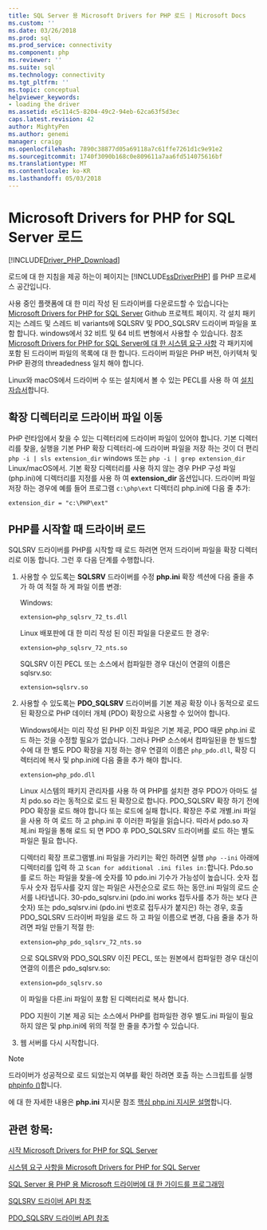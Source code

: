 ```yaml
---
title: SQL Server 용 Microsoft Drivers for PHP 로드 | Microsoft Docs
ms.custom: ''
ms.date: 03/26/2018
ms.prod: sql
ms.prod_service: connectivity
ms.component: php
ms.reviewer: ''
ms.suite: sql
ms.technology: connectivity
ms.tgt_pltfrm: ''
ms.topic: conceptual
helpviewer_keywords:
- loading the driver
ms.assetid: e5c114c5-8204-49c2-94eb-62ca63f5d3ec
caps.latest.revision: 42
author: MightyPen
ms.author: genemi
manager: craigg
ms.openlocfilehash: 7890c38877d05a69118a7c61ffe7261d1c9e91e2
ms.sourcegitcommit: 1740f3090b168c0e809611a7aa6fd514075616bf
ms.translationtype: MT
ms.contentlocale: ko-KR
ms.lasthandoff: 05/03/2018
---
```

# <a name="loading-the-microsoft-drivers-for-php-for-sql-server"></a>Microsoft Drivers for PHP for SQL Server 로드
[!INCLUDE[Driver_PHP_Download](../../includes/driver_php_download.md)]

로드에 대 한 지침을 제공 하는이 페이지는 [!INCLUDE[ssDriverPHP](../../includes/ssdriverphp_md.md)] 를 PHP 프로세스 공간입니다.  
  
사용 중인 플랫폼에 대 한 미리 작성 된 드라이버를 다운로드할 수 있습니다는 [Microsoft Drivers for PHP for SQL Server](https://github.com/Microsoft/msphpsql/releases) Github 프로젝트 페이지. 각 설치 패키지는 스레드 및 스레드 비 variants에 SQLSRV 및 PDO_SQLSRV 드라이버 파일을 포함 합니다. windows에서 32 비트 및 64 비트 변형에서 사용할 수 있습니다. 참조 [Microsoft Drivers for PHP for SQL Server에 대 한 시스템 요구 사항](../../connect/php/system-requirements-for-the-php-sql-driver.md) 각 패키지에 포함 된 드라이버 파일의 목록에 대 한 합니다. 드라이버 파일은 PHP 버전, 아키텍처 및 PHP 환경의 threadedness 일치 해야 합니다.

Linux와 macOS에서 드라이버 수 또는 설치에서 볼 수 있는 PECL를 사용 하 여 [설치 자습서](../../connect/php/installation-tutorial-linux-mac.md)합니다.
  
## <a name="moving-the-driver-file-into-your-extension-directory"></a>확장 디렉터리로 드라이버 파일 이동  
PHP 런타임에서 찾을 수 있는 디렉터리에 드라이버 파일이 있어야 합니다. 기본 디렉터리를 찾을, 실행을 기본 PHP 확장 디렉터리-에 드라이버 파일을 저장 하는 것이 더 편리 `php -i | sls extension_dir` windows 또는 `php -i | grep extension_dir` Linux/macOS에서. 기본 확장 디렉터리를 사용 하지 않는 경우 PHP 구성 파일 (php.ini)에 디렉터리를 지정를 사용 하 여 **extension_dir** 옵션입니다. 드라이버 파일 저장 하는 경우에 예를 들어 프로그램 `c:\php\ext` 디렉터리 php.ini에 다음 줄 추가:
  
```  
extension_dir = "c:\PHP\ext"  
```

## <a name="loading-the-driver-at-php-startup"></a>PHP를 시작할 때 드라이버 로드  
SQLSRV 드라이버를 PHP를 시작할 때 로드 하려면 먼저 드라이버 파일을 확장 디렉터리로 이동 합니다. 그런 후 다음 단계를 수행합니다.  
  
1.  사용할 수 있도록는 **SQLSRV** 드라이버를 수정 **php.ini** 확장 섹션에 다음 줄을 추가 하 여 적절 하 게 파일 이름 변경:  
  
    Windows: 
    ```  
    extension=php_sqlsrv_72_ts.dll  
    ```  
    Linux 배포판에 대 한 미리 작성 된 이진 파일을 다운로드 한 경우: 
    ```  
    extension=php_sqlsrv_72_nts.so  
    ```
    SQLSRV 이진 PECL 또는 소스에서 컴파일한 경우 대신이 연결의 이름은 sqlsrv.so:
    ```
    extension=sqlsrv.so
    ```
  
2.  사용할 수 있도록는 **PDO_SQLSRV** 드라이버를 기본 제공 확장 이나 동적으로 로드 된 확장으로 PHP 데이터 개체 (PDO) 확장으로 사용할 수 있어야 합니다.

    Windows에서는 미리 작성 된 PHP 이진 파일은 기본 제공, PDO 때문 php.ini 로드 하는 것을 수정할 필요가 없습니다. 그러나 PHP 소스에서 컴파일된을 한 빌드할 수에 대 한 별도 PDO 확장을 지정 하는 경우 연결의 이름은 `php_pdo.dll`, 확장 디렉터리에 복사 및 php.ini에 다음 줄을 추가 해야 합니다.  
    ```
    extension=php_pdo.dll  
    ```
    Linux 시스템의 패키지 관리자를 사용 하 여 PHP를 설치한 경우 PDO가 아마도 설치 pdo.so 라는 동적으로 로드 된 확장으로 합니다. PDO_SQLSRV 확장 하기 전에 PDO 확장을 로드 해야 합니다 또는 로드에 실패 합니다. 확장은 주로 개별.ini 파일을 사용 하 여 로드 하 고 php.ini 후 이러한 파일을 읽습니다. 따라서 pdo.so 자체.ini 파일을 통해 로드 되 면 PDO 후 PDO_SQLSRV 드라이버를 로드 하는 별도 파일은 필요 합니다. 

    디렉터리 확장 프로그램별.ini 파일을 가리키는 확인 하려면 실행 `php --ini` 아래에 디렉터리를 입력 하 고 `Scan for additional .ini files in:`합니다. Pdo.so를 로드 하는 파일을 찾을-에 숫자를 10 pdo.ini 기수가 가능성이 높습니다. 숫자 접두사 숫자 접두사를 갖지 않는 파일은 사전순으로 로드 하는 동안.ini 파일의 로드 순서를 나타냅니다. 30-pdo_sqlsrv.ini (pdo.ini works 접두사를 추가 하는 보다 큰 숫자) 또는 pdo_sqlsrv.ini (pdo.ini 번호로 접두사가 붙지은) 하는 경우, 호출 PDO_SQLSRV 드라이버 파일을 로드 하 고 파일 이름으로 변경, 다음 줄을 추가 하려면 파일 만들기 적절 한:  
    ```
    extension=php_pdo_sqlsrv_72_nts.so
    ```
    으로 SQLSRV와 PDO_SQLSRV 이진 PECL, 또는 원본에서 컴파일한 경우 대신이 연결의 이름은 pdo_sqlsrv.so:
    ```
    extension=pdo_sqlsrv.so
    ```
    이 파일을 다른.ini 파일이 포함 된 디렉터리로 복사 합니다. 

    PDO 지원이 기본 제공 되는 소스에서 PHP를 컴파일한 경우 별도.ini 파일이 필요 하지 않은 및 php.ini에 위의 적절 한 줄을 추가할 수 있습니다.
  
3.  웹 서버를 다시 시작합니다.  
  
> [!NOTE]  
> 드라이버가 성공적으로 로드 되었는지 여부를 확인 하려면 호출 하는 스크립트를 실행 [phpinfo ()](http://php.net/manual/en/function.phpinfo.php)합니다.  
  
에 대 한 자세한 내용은 **php.ini** 지시문 참조 [핵심 php.ini 지시문 설명](http://php.net/manual/en/ini.core.php)합니다.  
  
## <a name="see-also"></a>관련 항목:  
[시작 Microsoft Drivers for PHP for SQL Server](../../connect/php/getting-started-with-the-php-sql-driver.md)

[시스템 요구 사항을 Microsoft Drivers for PHP for SQL Server](../../connect/php/system-requirements-for-the-php-sql-driver.md)

[SQL Server 용 PHP 용 Microsoft 드라이버에 대 한 가이드를 프로그래밍](../../connect/php/programming-guide-for-php-sql-driver.md)

[SQLSRV 드라이버 API 참조](../../connect/php/sqlsrv-driver-api-reference.md)

[PDO_SQLSRV 드라이버 API 참조](../../connect/php/pdo-sqlsrv-driver-reference.md)  
  

